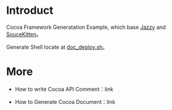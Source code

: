 # Introduct

Cocoa Framework Generatation Example, which base [Jazzy](https://github.com/realm/jazzy) and [SouceKitten](https://github.com/jpsim/SourceKitten)。

Generate Shell locate at [doc_deploy.sh](./doc_deploy.sh)。



# More

- How to write Cocoa API Comment：link

- How to Generate Cocoa Document：link



